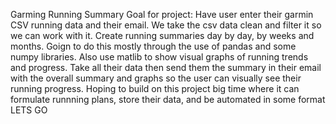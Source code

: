 Garming Running Summary
Goal for project: Have user enter their garmin CSV running data and their email.  We take the csv data clean and filter it so we can work with it.  Create running summaries day by day,
by weeks and months.  Goign to do this mostly through the use of pandas and some numpy libraries.  Also use matlib to show visual graphs of running trends and progress.
Take all their data then send them the summary in their email with the overall summary and graphs so the user can visually see their running progress.
Hoping to build on this project big time where it can formulate runnning plans, store their data, and be automated in some format
LETS GO
